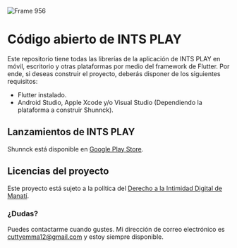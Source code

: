 ![Frame 956](https://github.com/TornadoAzul/intsplay/assets/40547556/a12cd5fa-f2c9-4c06-a80f-145beb8927d4)
# Código abierto de INTS PLAY
Este repositorio tiene todas las librerías de la aplicación de INTS PLAY
en móvil, escritorio y otras plataformas por medio del framework de
Flutter. Por ende, si deseas construir el proyecto, deberás disponer
de los siguientes requisitos:

- Flutter instalado.
- Android Studio, Apple Xcode y/o Visual Studio (Dependiendo la plataforma
  a construir Shunnck).

## Lanzamientos de INTS PLAY
Shunnck está disponible en [Google Play Store](https://play.google.com/store/apps/details?id=com.barceloneta.intsplay).

## Licencias del proyecto
Este proyecto está sujeto a la política del [Derecho a la Intimidad Digital de Manatí](https://github.com/TornadoAzul/intimidad-digital-manati).

### ¿Dudas?
Puedes contactarme cuando gustes. Mi dirección de correo electrónico es 
cuttyemma12@gmail.com y estoy siempre disponible.
